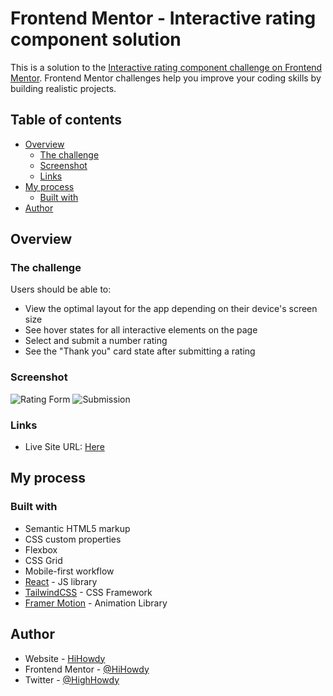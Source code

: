 # Frontend Mentor - Interactive rating component solution

This is a solution to the [Interactive rating component challenge on Frontend Mentor](https://www.frontendmentor.io/challenges/interactive-rating-component-koxpeBUmI). Frontend Mentor challenges help you improve your coding skills by building realistic projects. 

## Table of contents

- [Overview](#overview)
  - [The challenge](#the-challenge)
  - [Screenshot](#screenshot)
  - [Links](#links)
- [My process](#my-process)
  - [Built with](#built-with)
- [Author](#author)

## Overview

### The challenge

Users should be able to:

- View the optimal layout for the app depending on their device's screen size
- See hover states for all interactive elements on the page
- Select and submit a number rating
- See the "Thank you" card state after submitting a rating

### Screenshot

![Rating Form](https://i.imgur.com/HwwZv80.png)
![Submission](https://i.imgur.com/6fhhIo8.png)

### Links

- Live Site URL: [Here](https://main--aesthetic-dieffenbachia-7828b6.netlify.app/)

## My process

### Built with

- Semantic HTML5 markup
- CSS custom properties
- Flexbox
- CSS Grid
- Mobile-first workflow
- [React](https://reactjs.org/) - JS library
- [TailwindCSS](https://tailwindcss.com/) - CSS Framework
- [Framer Motion](https://www.framer.com/motion/) - Animation Library

## Author

- Website - [HiHowdy](https://main--aesthetic-dieffenbachia-7828b6.netlify.app/)
- Frontend Mentor - [@HiHowdy](https://www.frontendmentor.io/profile/HiHowdy)
- Twitter - [@HighHowdy](https://www.twitter.com/HighHowdy)
